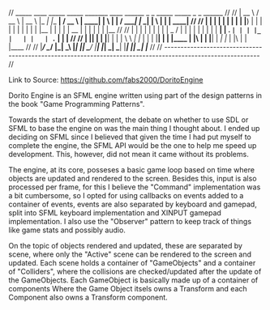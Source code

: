  //  _____     ____    _____    _____   _______    ____      ______   _   _    _____   _____   _   _   ______   //
 // |  __ \   / __ \  |  __ \  |_   _| |__   __|  / __ \    |  ____| | \ | |  / ____| |_   _| | \ | | |  ____|  //
 // | |  | | | |  | | | |__) |   | |      | |    | |  | |   | |__    |  \| | | |  __    | |   |  \| | | |__     //
 // | |  | | | |  | | |  _  /    | |      | |    | |  | |   |  __|   | . ` | | | |_ |   | |   | . ` | |  __|    // 
 // | |__| | | |__| | | | \ \   _| |_     | |    | |__| |   | |____  | |\  | | |__| |  _| |_  | |\  | | |____   //
 // |_____/   \____/  |_|  \_\ |_____|    |_|     \____/    |______| |_| \_|  \_____| |_____| |_| \_| |______   //
 // ----------------------------------------------------------------------------------------------------------- //
 
 Link to Source: https://github.com/fabs2000/DoritoEngine
 
 Dorito Engine is an SFML engine written using part of the design patterns in the book "Game Programming Patterns".
 
 Towards the start of development, the debate on whether to use SDL or SFML to base the engine on was the main thing I thought about. 
 I ended up deciding on SFML since I believed that given the time I had put myself to complete the engine, the SFML API would be the one 
 to help me speed up development. This, however, did not mean it came without its problems.
 
 The engine, at its core, posseses a basic game loop based on time where objects are updated and rendered to the screen. Besides this, input is 
 also processed per frame, for this I believe the "Command" implementation was a bit cumbersome, so I opted for using callbacks on events added to a container of events, events 
 are also separated by keyboard and gamepad, split into SFML keyboard implementation and XINPUT gamepad implementation. I also use the "Observer" pattern to keep track of
 things like game stats and possibly audio.
 
 On the topic of objects rendered and updated, these are separated by scene, where only the "Active" scene can be rendered to the screen and updated. Each scene holds a container of 
 "GameObjects" and a container of "Colliders", where the collisions are checked/updated after the update of the GameObjects. Each GameObject is basically made up of a container of components
 Where the Game Object itsels owns a Transform and each Component also owns a Transform component. 
 
